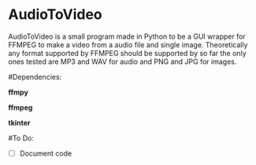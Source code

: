 # AudioToVideo
AudioToVideo is a small program made in Python to be a GUI wrapper for FFMPEG to make a video from a audio file and single image.
Theoretically any format supported by FFMPEG should be supported by so far the only ones tested are MP3 and WAV for audio and PNG and JPG for images.

#Dependencies:

**ffmpy**

**ffmpeg**

**tkinter**

#To Do:

- [ ] Document code

